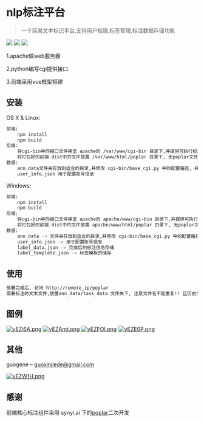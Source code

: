 # nlp标注平台
> 一个简易文本标记平台,支持用户权限,标签管理,标注数据存储功能

![](https://img.shields.io/badge/python-3.6-blue)
![](https://img.shields.io/badge/apache-cgi-red)
![](https://img.shields.io/badge/vue-build-green)

1.apache做web服务器

2.python编写cgi提供接口. 

3.前端采用vue框架搭建



## 安装

OS X & Linux:

```sh
前端:
	npm install 
	npm build
后端:
	将cgi-bin中的接口文件移至 apache的 /var/www/cgi-bin 目录下,并提供可执行权限(chmod)
	将打包好的前端 dist中的文件放置 /var/www/html/poplar 目录下, 无poplar文件夹自行创建
数据:
	ann_data文件夹存放到适合的目录,并修改 cgi-bin/base_cgi.py 中的配置路径, 并提供可读写权限(chmod)
	user_info.json 用于配置账号信息

```

Windows:

```sh
前端:
	npm install 
	npm build
后端:
	将cgi-bin中的接口文件移至 apache的 apache/www/cgi-bin 目录下,并提供可执行权限(chmod)
	将打包好的前端 dist中的文件放置 apache/www/html/poplar 目录下, 无poplar文件夹自行创建
数据:
	ann_data -> 文件夹存放到适合的目录,并修改 cgi-bin/base_cgi.py 中的配置路径, 并提供可读写权限(chmod)
	user_info.json -> 用于配置账号信息
	label_data.json -> 完成后的标注信息存储
	label_templete.json -> 标签模板的储存
```

## 使用

```sh
部署完成后, 访问 http://remote_ip/poplar
需要标注的文本文件,放置ann_data/task_data 文件夹下, 注意文件名不能重复!! 且历史名称也不要重复,采用文件名做唯一标识

```

## 图例
[![yEZi6A.png](https://s3.ax1x.com/2021/01/31/yEZi6A.png)](https://imgchr.com/i/yEZi6A)
[![yEZAmt.png](https://s3.ax1x.com/2021/01/31/yEZAmt.png)](https://imgchr.com/i/yEZAmt)
[![yEZFOI.png](https://s3.ax1x.com/2021/01/31/yEZFOI.png)](https://imgchr.com/i/yEZFOI)
[![yEZE0P.png](https://s3.ax1x.com/2021/01/31/yEZE0P.png)](https://imgchr.com/i/yEZE0P)


## 其他

guogene – guoxinjiede@gmail.com

[![yEZW1H.png](https://s3.ax1x.com/2021/01/31/yEZW1H.png)](https://imgchr.com/i/yEZW1H)


## 感谢

前端核心标注组件采用 synyi.ai 下的[poplar](https://github.com/synyi/poplar)二次开发

